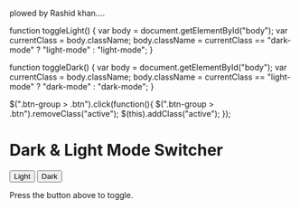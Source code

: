 plowed by Rashid khan....

function toggleLight() {
var body = document.getElementById("body");
var currentClass = body.className;
body.className = currentClass == "dark-mode" ? "light-mode" : "light-mode";
}

function toggleDark() {
var body = document.getElementById("body");
var currentClass = body.className;
body.className = currentClass == "light-mode" ? "dark-mode" : "dark-mode";
}

$(".btn-group > .btn").click(function(){
$(".btn-group > .btn").removeClass("active");
$(this).addClass("active");
});

<body id="body" class="light-mode">
  <h1>Dark &amp; Light Mode Switcher</h1>
   
  <div class="btn-group btn-group-toggle mb-3">
	  <button id="light" type="button" class="active btn pr-4 pl-4 border-0" onclick="toggleLight()">Light</button>
	  <button id="dark" type="button" class="btn pr-4 pl-4 border-0" onclick="toggleDark()">Dark</button>   
  </div>
  
  <p>Press the button above to toggle.</p>
</body>
